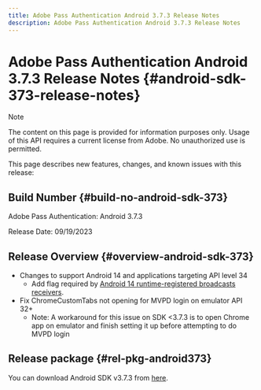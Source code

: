 ```yaml
---
title: Adobe Pass Authentication Android 3.7.3 Release Notes
description: Adobe Pass Authentication Android 3.7.3 Release Notes
---
```

# Adobe Pass Authentication Android 3.7.3 Release Notes {#android-sdk-373-release-notes}

>[!NOTE]
>
>The content on this page is provided for information purposes only. Usage of this API requires a current license from Adobe. No unauthorized use is permitted.

This page describes new features, changes, and known issues with this release:

## Build Number {#build-no-android-sdk-373}

Adobe Pass Authentication: Android 3.7.3

Release Date: 09/19/2023



## Release Overview {#overview-android-sdk-373}

* Changes to support Android 14 and applications targeting API level 34
  * Add flag required by [Android 14 runtime-registered broadcasts receivers](https://developer.android.com/about/versions/14/behavior-changes-14#runtime-receivers-exported).
* Fix ChromeCustomTabs not opening for MVPD login on emulator API 32+
  * Note: A workaround for this issue on SDK <3.7.3 is to open Chrome app on emulator and finish setting it up before attempting to do MVPD login


## Release package {#rel-pkg-android373}

You can download Android SDK v3.7.3 from [here](https://tve.zendesk.com/hc/en-us/articles/204963219-Android-Native-AccessEnabler-Library).
